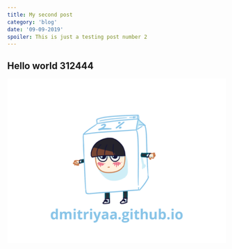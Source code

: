```yaml
---
title: My second post
category: 'blog'
date: '09-09-2019'
spoiler: This is just a testing post number 2
---
```


## Hello world 312444

![beauty](rndmmg.png)

